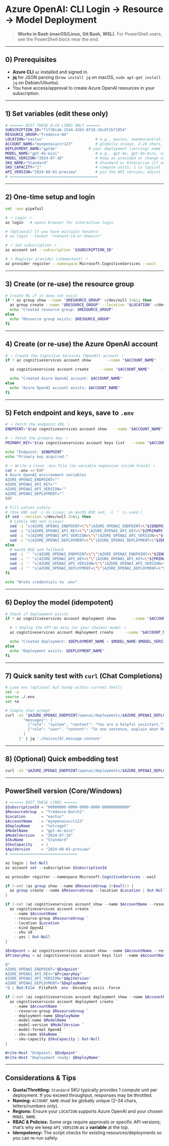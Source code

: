 # Azure OpenAI: CLI Login → Resource → Model Deployment

> **Works in Bash (macOS/Linux, Git Bash, WSL).** For PowerShell users, see the PowerShell block near the end.

---

## 0) Prerequisites

- **Azure CLI** `az` installed and signed in.
- **jq** for JSON parsing (`brew install jq` on macOS, `sudo apt-get install jq` on Debian/Ubuntu).
- You have access/approval to create Azure OpenAI resources in your subscription.

---

## 1) Set variables (edit these only)

```bash
# ====== EDIT THESE 8–10 LINES ONLY ======
SUBSCRIPTION_ID="f1f38cab-25d4-42b5-8f18-26c8f2bf1954"
RESOURCE_GROUP="Tredence-B4"
LOCATION="eastus"                       # e.g., eastus, swedencentral, francecentral (must support Azure OpenAI)
ACCOUNT_NAME="myopenaiacct123"          # globally unique, 2–24 chars, letters/digits only
DEPLOYMENT_NAME="gpt4o"              # your deployment (serving) name
MODEL_NAME="gpt-4o-mini"                # e.g., gpt-4o, gpt-4o-mini, o3-mini, text-embedding-3-large
MODEL_VERSION="2024-07-18"              # keep as provided or change as needed
SKU_NAME="Standard"                     # Standard or Enterprise (if available to you)
SKU_CAPACITY="1"                        # compute units; 1 is typical
API_VERSION="2024-08-01-preview"        # pin the API version; adjust if your org requires a different one
# =======================================
```

---

## 2) One-time setup and login

```bash
set -euo pipefail

# ✧ Login ✧
az login   # opens browser for interactive login

# (Optional) If you have multiple tenants:
# az login --tenant "<tenant-id-or-domain>"

# ✧ Set subscription ✧
az account set --subscription "$SUBSCRIPTION_ID"

# ✧ Register provider (idempotent) ✧
az provider register --namespace Microsoft.CognitiveServices --wait
```

---

## 3) Create (or re-use) the resource group

```bash
# Create RG if it does not exist
if ! az group show --name "$RESOURCE_GROUP" >/dev/null 2>&1; then
  az group create --name "$RESOURCE_GROUP" --location "$LOCATION" >/dev/null
  echo "Created resource group: $RESOURCE_GROUP"
else
  echo "Resource group exists: $RESOURCE_GROUP"
fi
```

---

## 4) Create (or re-use) the Azure OpenAI account

```bash
# ✧ Create the Cognitive Services (OpenAI) account ✧
if ! az cognitiveservices account show       --name "$ACCOUNT_NAME"       --resource-group "$RESOURCE_GROUP" >/dev/null 2>&1; then

  az cognitiveservices account create     --name "$ACCOUNT_NAME"     --resource-group "$RESOURCE_GROUP"     --location "$LOCATION"     --kind OpenAI     --sku s0     --yes

  echo "Created Azure OpenAI account: $ACCOUNT_NAME"
else
  echo "Azure OpenAI account exists: $ACCOUNT_NAME"
fi
```

---

## 5) Fetch endpoint and keys, save to `.env`

```bash
# ✧ Fetch the endpoint URL ✧
ENDPOINT="$(az cognitiveservices account show   --name "$ACCOUNT_NAME"   --resource-group "$RESOURCE_GROUP"   --query "properties.endpoint" -o tsv)"

# ✧ Fetch the primary key ✧
PRIMARY_KEY="$(az cognitiveservices account keys list   --name "$ACCOUNT_NAME"   --resource-group "$RESOURCE_GROUP"   --query "key1" -o tsv)"

echo "Endpoint: $ENDPOINT"
echo "Primary key acquired."

# ✧ Write a clean .env file (no variable expansion inside block) ✧
cat > .env <<'EOF'
# Azure OpenAI environment variables
AZURE_OPENAI_ENDPOINT=""
AZURE_OPENAI_API_KEY=""
AZURE_OPENAI_API_VERSION=""
AZURE_OPENAI_DEPLOYMENT=""
EOF

# Fill values safely
# (Use GNU sed -i on Linux; on macOS BSD sed, -i '' is used.)
if sed --version >/dev/null 2>&1; then
  # Likely GNU sed (Linux)
  sed -i "s|AZURE_OPENAI_ENDPOINT=\"\"|AZURE_OPENAI_ENDPOINT=\"${ENDPOINT}\"|g" .env
  sed -i "s|AZURE_OPENAI_API_KEY=\"\"|AZURE_OPENAI_API_KEY=\"${PRIMARY_KEY}\"|g" .env
  sed -i "s|AZURE_OPENAI_API_VERSION=\"\"|AZURE_OPENAI_API_VERSION=\"${API_VERSION}\"|g" .env
  sed -i "s|AZURE_OPENAI_DEPLOYMENT=\"\"|AZURE_OPENAI_DEPLOYMENT=\"${DEPLOYMENT_NAME}\"|g" .env
else
  # macOS BSD sed fallback
  sed -i '' "s|AZURE_OPENAI_ENDPOINT=\"\"|AZURE_OPENAI_ENDPOINT=\"${ENDPOINT}\"|g" .env
  sed -i '' "s|AZURE_OPENAI_API_KEY=\"\"|AZURE_OPENAI_API_KEY=\"${PRIMARY_KEY}\"|g" .env
  sed -i '' "s|AZURE_OPENAI_API_VERSION=\"\"|AZURE_OPENAI_API_VERSION=\"${API_VERSION}\"|g" .env
  sed -i '' "s|AZURE_OPENAI_DEPLOYMENT=\"\"|AZURE_OPENAI_DEPLOYMENT=\"${DEPLOYMENT_NAME}\"|g" .env
fi

echo "Wrote credentials to .env"
```

---

## 6) Deploy the model (idempotent)

```bash
# Check if deployment exists
if ! az cognitiveservices account deployment show       --name "$ACCOUNT_NAME"       --resource-group "$RESOURCE_GROUP"       --deployment-name "$DEPLOYMENT_NAME" >/dev/null 2>&1; then

  # ✧ Deploy the GPT-4o mini (or your chosen) model ✧
  az cognitiveservices account deployment create     --name "$ACCOUNT_NAME"     --resource-group "$RESOURCE_GROUP"     --deployment-name "$DEPLOYMENT_NAME"     --model-name "$MODEL_NAME"     --model-version "$MODEL_VERSION"     --model-format OpenAI     --sku-name "$SKU_NAME"     --sku-capacity "$SKU_CAPACITY"

  echo "Created deployment: $DEPLOYMENT_NAME → $MODEL_NAME:$MODEL_VERSION"
else
  echo "Deployment exists: $DEPLOYMENT_NAME"
fi
```

---

## 7) Quick sanity test with `curl` (Chat Completions)

```bash
# Load env (optional but handy within current shell)
set -a
source ./.env
set +a

# Simple chat prompt
curl -sS "$AZURE_OPENAI_ENDPOINT/openai/deployments/$AZURE_OPENAI_DEPLOYMENT/chat/completions?api-version=$AZURE_OPENAI_API_VERSION"   -H "Content-Type: application/json"   -H "api-key: $AZURE_OPENAI_API_KEY"   -d '{
        "messages": [
          {"role": "system", "content": "You are a helpful assistant."},
          {"role": "user", "content": "In one sentence, explain what RAG is."}
        ]
      }' | jq '.choices[0].message.content'
```

---

## 8) (Optional) Quick embedding test

```bash
curl -sS "$AZURE_OPENAI_ENDPOINT/openai/deployments/$AZURE_OPENAI_DEPLOYMENT/embeddings?api-version=$AZURE_OPENAI_API_VERSION"   -H "Content-Type: application/json"   -H "api-key: $AZURE_OPENAI_API_KEY"   -d '{"input": "hello from azure openai"}' | jq '.data[0].embedding | length'
```

---

## PowerShell version (Core/Windows)

```powershell
# ====== EDIT THESE LINES ======
$SubscriptionId = "00000000-0000-0000-0000-000000000000"
$ResourceGroup  = "Tredence-Batch1"
$Location       = "eastus"
$AccountName    = "myopenaiacct123"
$DeployName     = "telcogpt"
$ModelName      = "gpt-4o-mini"
$ModelVersion   = "2024-07-18"
$SkuName        = "Standard"
$SkuCapacity    = 1
$ApiVersion     = "2024-08-01-preview"
# ==============================

az login | Out-Null
az account set --subscription $SubscriptionId

az provider register --namespace Microsoft.CognitiveServices --wait

if (-not (az group show --name $ResourceGroup 2>$null)) {
  az group create --name $ResourceGroup --location $Location | Out-Null
}

if (-not (az cognitiveservices account show --name $AccountName --resource-group $ResourceGroup 2>$null)) {
  az cognitiveservices account create `
    --name $AccountName `
    --resource-group $ResourceGroup `
    --location $Location `
    --kind OpenAI `
    --sku s0 `
    --yes | Out-Null
}

$Endpoint = az cognitiveservices account show --name $AccountName --resource-group $ResourceGroup --query "properties.endpoint" -o tsv
$PrimaryKey = az cognitiveservices account keys list --name $AccountName --resource-group $ResourceGroup --query "key1" -o tsv

@"
AZURE_OPENAI_ENDPOINT="$Endpoint"
AZURE_OPENAI_API_KEY="$PrimaryKey"
AZURE_OPENAI_API_VERSION="$ApiVersion"
AZURE_OPENAI_DEPLOYMENT="$DeployName"
"@ | Out-File -FilePath .env -Encoding ascii -Force

if (-not (az cognitiveservices account deployment show --name $AccountName --resource-group $ResourceGroup --deployment-name $DeployName 2>$null)) {
  az cognitiveservices account deployment create `
    --name $AccountName `
    --resource-group $ResourceGroup `
    --deployment-name $DeployName `
    --model-name $ModelName `
    --model-version $ModelVersion `
    --model-format OpenAI `
    --sku-name $SkuName `
    --sku-capacity $SkuCapacity | Out-Null
}

Write-Host "Endpoint: $Endpoint"
Write-Host "Deployment ready: $DeployName"
```

---

## Considerations & Tips

- **Quota/Throttling:** `Standard` SKU typically provides 1 compute unit per deployment. If you exceed throughput, responses may be throttled.
- **Naming:** `ACCOUNT_NAME` must be globally unique (2–24 chars, letters/numbers only).
- **Regions:** Ensure your `LOCATION` supports Azure OpenAI and your chosen `MODEL_NAME`.
- **RBAC & Policies:** Some orgs require approvals or specific API versions; that’s why we keep `API_VERSION` as a **variable** at the top.
- **Idempotency:** The script checks for existing resources/deployments so you can re-run safely.

